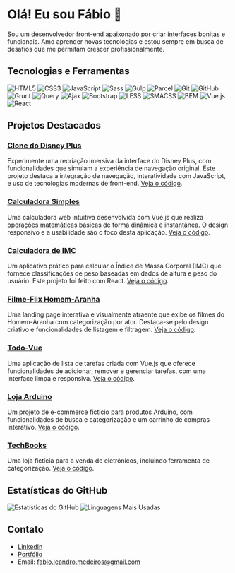 # Olá! Eu sou Fábio 👋

Sou um desenvolvedor front-end apaixonado por criar interfaces bonitas e funcionais. Amo aprender novas tecnologias e estou sempre em busca de desafios que me permitam crescer profissionalmente.

## Tecnologias e Ferramentas

![HTML5](https://img.shields.io/badge/-HTML5-E34F26?style=flat&logo=html5&logoColor=white)
![CSS3](https://img.shields.io/badge/-CSS3-1572B6?style=flat&logo=css3&logoColor=white)
![JavaScript](https://img.shields.io/badge/-JavaScript-F7DF1E?style=flat&logo=javascript&logoColor=black)
![Sass](https://img.shields.io/badge/-Sass-CC6699?style=flat&logo=sass&logoColor=white)
![Gulp](https://img.shields.io/badge/-Gulp-CF4647?style=flat&logo=gulp&logoColor=white)
![Parcel](https://img.shields.io/badge/-Parcel-BDB76B?style=flat&logo=parcel&logoColor=white)
![Git](https://img.shields.io/badge/-Git-F05032?style=flat&logo=git&logoColor=white)
![GitHub](https://img.shields.io/badge/-GitHub-181717?style=flat&logo=github&logoColor=white)
![Grunt](https://img.shields.io/badge/-Grunt-FBAA28?style=flat&logo=grunt&logoColor=white)
![jQuery](https://img.shields.io/badge/-jQuery-0769AD?style=flat&logo=jquery&logoColor=white)
![Ajax](https://img.shields.io/badge/-Ajax-003B57?style=flat&logo=ajax&logoColor=white)
![Bootstrap](https://img.shields.io/badge/-Bootstrap-563D7C?style=flat&logo=bootstrap&logoColor=white)
![LESS](https://img.shields.io/badge/-LESS-1D365D?style=flat&logo=less&logoColor=white)
![SMACSS](https://img.shields.io/badge/-SMACSS-1F77B4?style=flat&logo=smacss&logoColor=white)
![BEM](https://img.shields.io/badge/-BEM-61DAFB?style=flat&logo=bem&logoColor=white)
![Vue.js](https://img.shields.io/badge/-Vue.js-4FC08D?style=flat&logo=vue.js&logoColor=white)
![React](https://img.shields.io/badge/-React-61DAFB?style=flat&logo=react&logoColor=white)

## Projetos Destacados

### [Clone do Disney Plus](https://clone-disneyplus-two-gamma.vercel.app/)
Experimente uma recriação imersiva da interface do Disney Plus, com funcionalidades que simulam a experiência de navegação original. Este projeto destaca a integração de navegação, interatividade com JavaScript, e uso de tecnologias modernas de front-end. [Veja o código](https://github.com/FabioMedeiros1000/clone_disneyplus).

### [Calculadora Simples](https://calculadora-simples-umber.vercel.app/)
Uma calculadora web intuitiva desenvolvida com Vue.js que realiza operações matemáticas básicas de forma dinâmica e instantânea. O design responsivo e a usabilidade são o foco desta aplicação. [Veja o código](https://github.com/FabioMedeiros1000/calculadora-simples).

### [Calculadora de IMC](https://calculadora-imc-flm.vercel.app/)
Um aplicativo prático para calcular o Índice de Massa Corporal (IMC) que fornece classificações de peso baseadas em dados de altura e peso do usuário. Este projeto foi feito com React. [Veja o código](https://github.com/FabioMedeiros1000/calculadora-imc).

### [Filme-Flix Homem-Aranha](https://filmeflix-homem-aranha.vercel.app/)
Uma landing page interativa e visualmente atraente que exibe os filmes do Homem-Aranha com categorização por ator. Destaca-se pelo design criativo e funcionalidades de listagem e filtragem. [Veja o código](https://github.com/FabioMedeiros1000/filmeflix-homem-aranha).

### [Todo-Vue](https://github.com/FabioMedeiros1000/todo-vue)
Uma aplicação de lista de tarefas criada com Vue.js que oferece funcionalidades de adicionar, remover e gerenciar tarefas, com uma interface limpa e responsiva. [Veja o código](https://github.com/FabioMedeiros1000/todo-vue).

### [Loja Arduino](https://github.com/FabioMedeiros1000/loja-arduino)
Um projeto de e-commerce fictício para produtos Arduino, com funcionalidades de busca e categorização e um carrinho de compras interativo. [Veja o código](https://github.com/FabioMedeiros1000/loja-arduino).

### [TechBooks](https://github.com/FabioMedeiros1000/techbooks)
Uma loja fictícia para a venda de eletrônicos, incluindo ferramenta de categorização. [Veja o código](https://github.com/FabioMedeiros1000/techbooks).

## Estatísticas do GitHub

![Estatísticas do GitHub](https://github-readme-stats.vercel.app/api?username=FabioMedeiros1000&show_icons=true&bg_color=edebe6&title_color=d3643b&text_color=403b33&icon_color=d3643b)
![Linguagens Mais Usadas](https://github-readme-stats.vercel.app/api/top-langs/?username=FabioMedeiros1000&layout=compact&bg_color=edebe6&title_color=d3643b&text_color=403b33&icon_color=d3643b)

## Contato

- [LinkedIn](https://www.linkedin.com/in/fab-leandro/)
- [Portfólio](https://github.com/FabioMedeiros1000/curso_ebac_frontend)
- Email: fabio.leandro.medeiros@gmail.com
